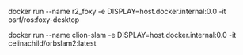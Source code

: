 

docker run --name r2_foxy -e DISPLAY=host.docker.internal:0.0 -it osrf/ros:foxy-desktop



docker run --name clion-slam -e DISPLAY=host.docker.internal:0.0 -it celinachild/orbslam2:latest